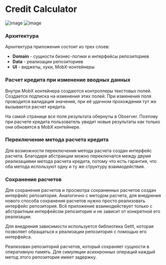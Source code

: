 # Credit Calculator
![image](https://github.com/AHAHACUK/credit-calculator/assets/30086100/e04ab984-3a5f-43c0-bfd3-fdb6cc612c86)
![image](https://github.com/AHAHACUK/credit-calculator/assets/30086100/5a195fa9-20ee-443e-b9b0-15e2b924b222)

### Архитектура
Архитектура приложения состоит из трех слоев:
* **Domain** - сущности бизнес-логики и интерфейсы репозиториев
* **Data** - реализации репозиториев
* **UI** - виджеты, хуки, MobX-контейнеры

### Расчет кредита при изменение вводных данных
Внутри MobX контейнера создаются контроллеры текстовых полей. Создается подписка на изменения этих полей. При изменения поля проводится валидация значения, при её удачном прохождении тут же вызывается расчет кредита.  

На самой странице все поля результата обернуты в Observer. Поэтому при расчете кредита пользователь увидит новые результаты как только они обновятся в MobX контейнере.

### Переключение метода расчета кредита
Для возможности переключения метода расчета создан интерфейс расчета. Благодаря абстракции можно переключатся между двумя реализациями метода расчета кредита, потому что есть гарантия, что оба метода используют одну и ту же структуру взаимодействия.

### Сохранение расчетов
Для сохранения расчетов и просмотра сохраненных расчетов создан интерфейс репозитория. Аналогично с методом расчета, для внедрения нового способа сохранения расчетов нужно просто реализовать интерфейс репозитория. Всё приложение взаимодействует только с абстрактным интерфейсом репозитория и не зависит от конкретной его реализации.

Для внедрения зависимости используется библиотека GetIt, которая позволяет обращаться к реализации репозитория с помощью его интерфейса.

Реализован репозиторий расчетов, который сохраняет сущности в оперативную память. Для симуляции асихнронных операций каждый метод этого репозитория имеет задержку.
